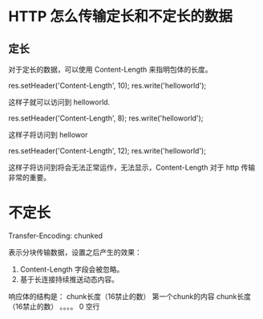 # HTTP 怎么传输定长和不定长的数据

## 定长
对于定长的数据，可以使用 Content-Length 来指明包体的长度。

res.setHeader('Content-Length', 10);
res.write('helloworld');

这样子就可以访问到 helloworld.


res.setHeader('Content-Length', 8);
res.write('helloworld');

这样子将访问到 hellowor

res.setHeader('Content-Length', 12);
res.write('helloworld');

这样子将访问到将会无法正常运作，无法显示，Content-Length 对于 http 传输非常的重要。


# 不定长

Transfer-Encoding: chunked

表示分块传输数据，设置之后产生的效果：
1. Content-Length 字段会被忽略。
2. 基于长连接持续推送动态内容。

响应体的结构是：
chunk长度（16禁止的数）
第一个chunk的内容
chunk长度（16禁止的数）
。。。。
0
空行

